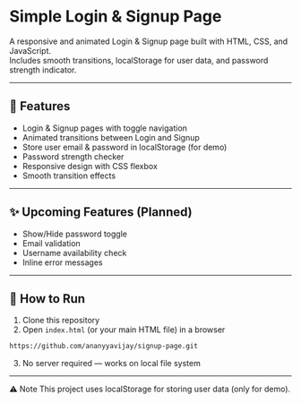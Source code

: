 # Simple Login & Signup Page

A responsive and animated Login & Signup page built with HTML, CSS, and JavaScript.  
Includes smooth transitions, localStorage for user data, and password strength indicator.

---

## 🚀 Features

- Login & Signup pages with toggle navigation
- Animated transitions between Login and Signup
- Store user email & password in localStorage (for demo)
- Password strength checker
- Responsive design with CSS flexbox
- Smooth transition effects

---

## ✨ Upcoming Features (Planned)

- Show/Hide password toggle
-  Email validation
- Username availability check
- Inline error messages

---

## 🔧 How to Run

1. Clone this repository
2. Open `index.html` (or your main HTML file) in a browser

```bash
https://github.com/ananyyavijay/signup-page.git
```
3. No server required — works on local file system

---
⚠️ Note
This project uses localStorage for storing user data (only for demo).
